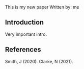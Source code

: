 This is my new paper
Written by: me

## Introduction

Very important intro.

## References

Smith, J (2020).
Clarke, N (2021).
